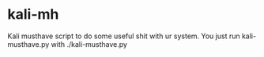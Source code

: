 # kali-mh
Kali musthave script to do some useful shit with ur system.
You just run kali-musthave.py with ./kali-musthave.py
